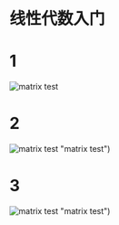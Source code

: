 # 线性代数入门

# 1

![matrix test](latex.codecogs.com/svg.image?\begin{pmatrix}1&2\\3&4\\\end{pmatrix}&plus;\bigl(\begin{smallmatrix}5&6\\7&8\\\end{smallmatrix}\bigr) "matrix test")

# 2

![matrix test](latex.codecogs.com/svg.image?%5Cbegin%7Bpmatrix%7D1&2%5C%5C3&4%5C%5C%5Cend%7Bpmatrix%7D&plus;%5Cbigl(%5Cbegin%7Bsmallmatrix%7D5&6%5C%5C7&8%5C%5C%5Cend%7Bsmallmatrix%7D%5Cbigr)) "matrix test")

# 3

![matrix test](https://latex.codecogs.com/png.image?%5Cdpi%7B110%7D%5Cbegin%7Bpmatrix%7D1&2%5C%5C3&4%5C%5C%5Cend%7Bpmatrix%7D&plus;%5Cbigl(%5Cbegin%7Bsmallmatrix%7D5&6%5C%5C7&8%5C%5C%5Cend%7Bsmallmatrix%7D%5Cbigr)) "matrix test")









